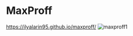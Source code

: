 # MaxProff
https://ilyalarin95.github.io/maxproff/
![maxproff1](https://user-images.githubusercontent.com/91022778/164952214-6ce42060-28bc-4ece-a0da-2470bc76a8bf.png)
